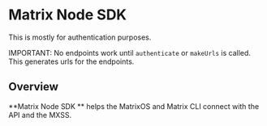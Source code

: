 # Matrix Node SDK
This is mostly for authentication purposes.

IMPORTANT: No endpoints work until `authenticate` or `makeUrls` is called. This generates urls for the endpoints.

## Overview

**Matrix Node SDK ** helps the MatrixOS and Matrix CLI connect with the API and the MXSS.
